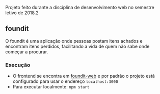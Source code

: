 
Projeto feito durante a disciplina de desenvolvimento web no semestre letivo de 2018.2

## foundit

O foundit é uma aplicação onde pessoas postam itens achados e encontram itens perdidos, facilitando a vida de quem não sabe onde começar a procurar.

### Execução
 - O frontend se encontra em
   [foundit-web](https://github.com/jhonatanbds/foundit-web) e por
   padrão o projeto está configurado para usar o endereço
   `localhost:3000`
- Para executar localmente: `npm start`

